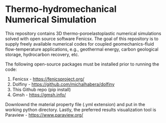 # Thermo-hydromechanical Numerical Simulation
This repository contains 3D thermo-poroelastoplastic numerical simulations solved with open source software Fenicsx. The goal of this repository is to supply freely available numerical codes for coupled geomechanics-fluid flow-temperature applications, e.g., geothermal energy, carbon geological storage, hydrocarbon recovery, etc.

The following open-source packages must be installed prior to running the code:
1) Fenicsx - https://fenicsproject.org/
2) Dolfiny - https://github.com/michalhabera/dolfiny
3) This Github repo (pip install)
3) Gmsh - https://gmsh.info/

Downlownd the material property file (.yml extension) and put in the working python directory.
Lastly, the preferred results visualization tool is Paraview - https://www.paraview.org/